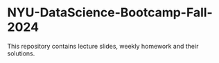 # NYU-DataScience-Bootcamp-Fall-2024
This repository contains lecture slides, weekly homework and their solutions.
